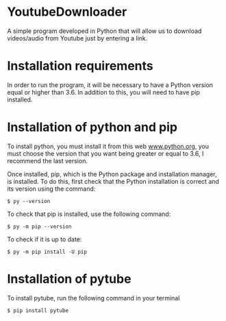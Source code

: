 # YoutubeDownloader
A simple program developed in Python that will allow us to download videos/audio from Youtube just by entering a link. 

Installation requirements
======================

In order to run the program, it will be necessary to have a Python version equal or higher than 3.6. In addition to this, you will need to have pip installed.

Installation of python and pip
======================

To install python, you must install it from this web www.python.org, you must choose the version that you want being greater or equal to 3.6, I recommend the last version.

Once installed, pip, which is the Python package and installation manager, is installed. To do this, first check that the Python installation is correct and its version using the command:

    $ py --version

To check that pip is installed, use the following command:

    $ py -m pip --version
    
To check if it is up to date:

    $ py -m pip install -U pip

Installation of pytube
======================

To install pytube, run the following command in your terminal

    $ pip install pytube
